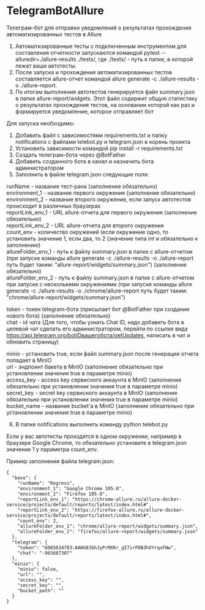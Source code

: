 # TelegramBotAllure
Телеграм-бот для отправки уведомлений о результатах прохождения автоматизированных тестов в Allure

1. Автоматизированные тесты с подключенным инструментом для составления отчетности запускаются командой pytest --alluredir=./allure-results ./tests/, где ./tests/ - путь к папке, в которой лежат ваши автотесты.
2. После запуска и прохождения автоматизированных тестов составляется allure-отчет командой allure generate -c ./allure-results -o ./allure-report.
3. По итогам выполнения автотестов генерируется файл summary.json в папке allure-report/widgets. Этот файл содержит общую статистику о результатах прохождения тестов, на основании которой как раз и формируется уведомление, которое отправляет бот

Для запуска необходимо:
1. Добавить файл с зависимостями requirements.txt и папку notifications с файлами telebot.py и telegram.json в корень проекта
2. Установить зависимости командой pip install -r requirements.txt
3. Создать телеграм-бота через @BotFather
4. Добавить созданного бота в канал и назначить бота администратором
5. Заполнить в файле telegram.json следующие поля:

runName - название тест-рана (заполнение обязательно)  
environment_1 - название первого окружения (заполнение обязательно)  
environment_2 - название второго окружения, если запуск автотестов происходит в различных браузерах  
reportLink_env_1 - URL allure-отчета для первого окружения (заполнение обязательно)  
reportLink_env_2 - URL allure-отчета для второго окружения  
count_env - количество окружений (если окружение одно, то установить значение 1, если два, то 2 (значение типа int и обязательно к заполнению)  
allureFolder_env_1 - путь к файлу summary.json в папке с allure-отчетом (при запуске команды allure generate -c ./allure-results -o ./allure-report путь будет таким: "allure-report/widgets/summary.json") (заполнение обязательно)  
allureFolder_env_2 - путь к файлу summary.json в папке с allure-отчетом при запуске с несколькими окружениями (при запуске команды allure generate -c ./allure-results -o ./chrome/allure-report путь будет таким: "chrome/allure-report/widgets/summary.json")
  
  token - токен telegram-бота (присылает бот @BotFather при создании нового бота) (заполнение обязательно)  
  chat - id чата (Для того, чтобы узнать Chat ID, надо добавить бота в целевой чат сделать его администратором, перейти по ссылке вида https://api.telegram.org/botIDвашегобота/getUpdates, написать в чат и обновить страницу)
  
  minio - установить true, если файл summary.json после генерации отчета попадает в MinIO  
  url - эндпоинт бакета в MinIO (заполнение обязательно при установлении значения true в параметре minio)  
  access_key - access key сервисного аккаунта в MinIO (заполнение обязательно при установлении значения true в параметре minio)  
  secret_key - secret key сервисного аккаунта в MinIO (заполнение обязательно при установлении значения true в параметре minio)  
  bucket_name - название bucket'а в MinIO (заполнение обязательно при установлении значения true в параметре minio)

6. В папке notifications выполнить команду python telebot.py

Если у вас автотесты проходятся в одном окружении, например в браузере Google Chrome, то обязательно установите в telegram.json значение 1 у параметра count_env.

Пример заполнения файла telegram.json:

```
{
  "base": {
    "runName": "Regress",
    "environment_1": "Google Chrome 105.0",
    "environment_2": "Firefox 105.0",
    "reportLink_env_1": "https://chrome-allure.ru/allure-docker-service/projects/default/reports/latest/index.html#",
    "reportLink_env_2": "https://firefox-allure.ru/allure-docker-service/projects/default/reports/latest/index.html#",
    "count_env": 2,
    "allureFolder_env_1": "chrome/allure-report/widgets/summary.json",
    "allureFolder_env_2": "firefox/allure-report/widgets/summary.json"
  },
  "telegram": {
    "token": "6065034703:AAHU83GhJyPrMXKr_gI7irPDB3hXYrqxFWw",
    "chat": "-965687307"
  },
  "minio": {
    "minio": false,
    "url": "",
    "access_key": "",
    "secret_key": "",
    "bucket_path": ""
  }
}
```
